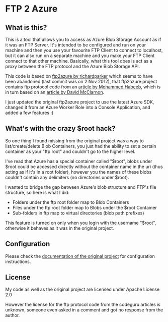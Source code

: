 # FTP 2 Azure #

## What is this? ##
This is a tool that allows you to access as Azure Blob Storage Account as if it was an FTP Server. It's intended to be configured and run on your machine and then you use your favourite FTP Client to connect to localhost, but it can also run on a separate machine and you make your FTP Client connect to that other machine.
Basically, what this tool does is act as a proxy between the FTP protocol and the Azure Blob Storage API.

This code is based on [ftp2azure by richardparker](http://ftp2azure.codeplex.com/) which seems to have been abandoned (last commit was on 2 Nov 2012), that ftp2azure project contains ftp protocol code from an [article by Mohammed Habeeb](http://www.codeguru.com/csharp/csharp/cs_internet/desktopapplications/article.php/c13163/Simple-FTP-Demo-Application-Using-CNET-20.htm), which is in turn based on an [article by David McClarnon](http://www.codeguru.com/csharp/csharp/cs_network/sockets/article.php/c7409/A-C-FTP-Server.htm).

I just updated the original ftp2azure project to use the latest Azure SDK, changed it from an Azure Worker Role into a Console Application, and added a few features :)

## What's with the crazy $root hack? ##
So one thing I found missing from the original project was a way to list/create/delete Blob Containers, you just had the ability to set a certain container as your "ftp root" and couldn't go to the higher level.

I've  read that Azure has a special container called "$root", blobs under $root could be accessed directly without the container name in the uri (thus acting as if it's in a root folder), however you the names of these blobs couldn't contain any delimiters (no directories under $root).

I wanted to bridge the gap between Azure's blob structure and FTP's file structure, so here is what I did:

- Folders under the ftp root folder map to Blob Containers
- Files under the ftp root folder map to Blobs under the $root Container
- Sub-folders in ftp map to virtual directories (blob path prefixes)

This feature is turned on only when you login with the username "$root", otherwise it behaves as it was in the original project.

## Configuration ##
Please check the [documentation of the original project](http://ftp2azure.codeplex.com/documentation) for configuration instructions.

## License ##
My code as well as the original project are licensed under Apache License 2.0

However the license for the ftp protocol code from the codeguru articles is unknown, someone even asked in a comment and got no response from the author.